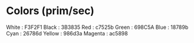 # Colors (prim/sec)

White
: F3F2F1
Black
: 3B3835
Red
: c7525b
Green
: 698C5A
Blue
: 18789b
Cyan
: 26786d
Yellow
: 986d3a
Magenta
: ac5898
